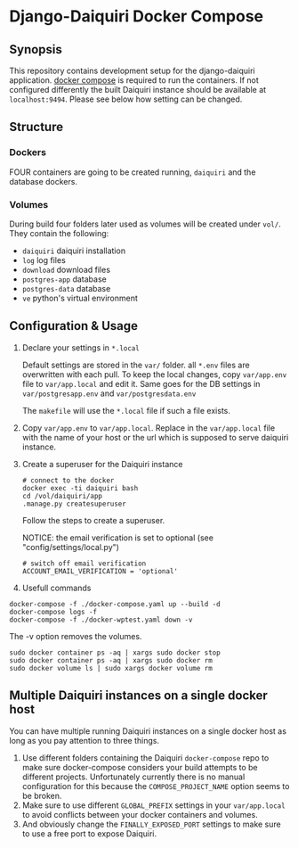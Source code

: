 # Django-Daiquiri Docker Compose

## Synopsis

This repository contains development setup for the django-daiquiri application. [docker compose](https://github.com/docker/compose/releases) is required to run the containers. If not configured differently the built Daiquiri instance should be available at `localhost:9494`. Please see below how setting can be changed.


## Structure
### Dockers
FOUR containers are going to be created running, `daiquiri` and the database dockers. 

### Volumes
During build four folders later used as volumes will be created under `vol/`. They contain the following:

* `daiquiri` daiquiri installation 
* `log` log files
* `download` download files
* `postgres-app` database
* `postgres-data` database
* `ve` python's virtual environment


## Configuration & Usage
1. Declare your settings in `*.local`

    Default settings are stored in the `var/` folder. all `*.env` files are overwritten with each pull. To keep the local changes, copy `var/app.env` file to `var/app.local` and edit it. Same goes for the DB settings in `var/postgresapp.env` and `var/postgresdata.env`

    The `makefile` will use the `*.local` file if such a file exists. 
1. Copy `var/app.env` to `var/app.local`. Replace <DOCKERHOST> in the `var/app.local` file with the name of your host or the url which is supposed to serve daiquiri instance. 
    
1. Create a superuser for the Daiquiri instance
    
    ```shell
    # connect to the docker
    docker exec -ti daiquiri bash
    cd /vol/daiquiri/app
    .manage.py createsuperuser
    ```
    Follow the steps to create a superuser.

    NOTICE: the email verification is set to optional (see "config/settings/local.py")
    ```
    # switch off email verification
    ACCOUNT_EMAIL_VERIFICATION = 'optional'
    ```
1. Usefull commands
```
docker-compose -f ./docker-compose.yaml up --build -d
docker-compose logs -f
docker-compose -f ./docker-wptest.yaml down -v  
```
The -v option removes the volumes.

```
sudo docker container ps -aq | xargs sudo docker stop
sudo docker container ps -aq | xargs sudo docker rm
sudo docker volume ls | sudo xargs docker volume rm 
```


## Multiple Daiquiri instances on a single docker host
You can have multiple running Daiquiri instances on a single docker host as long as you pay attention to three things.

1. Use different folders containing the Daiquiri `docker-compose` repo to make sure docker-compose considers your build attempts to be different projects. Unfortunately currently there is no manual configuration for this because the `COMPOSE_PROJECT_NAME` option seems to be broken.
1. Make sure to use different `GLOBAL_PREFIX` settings in your `var/app.local` to avoid conflicts between your docker containers and volumes.
1. And obviously change the `FINALLY_EXPOSED_PORT` settings to make sure to use a free port to expose Daiquiri.
